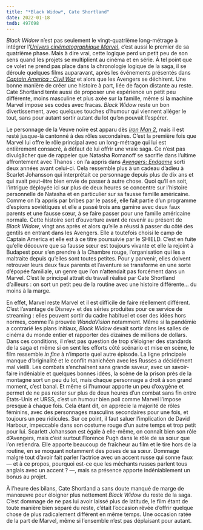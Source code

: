 ```yaml
---
title: "*Black Widow*, Cate Shortland"
date: 2022-01-18
tmdb: 497698
---
```


*Black Widow* n’est pas seulement le vingt-quatrième long-métrage à intégrer l’[*Univers cinématographique Marvel*](https://voiretmanger.fr/saga/univers-cinematographique-marvel/), c’est aussi le premier de sa quatrième phase. Mais à dire vrai, cette logique perd un petit peu de son sens quand les projets se multiplient au cinéma et en série. À tel point que ce volet ne prend pas place dans la chronologie logique de la saga, il se déroule quelques films auparavant, après les événements présentés dans *[Captain America : Civil War](https://voiretmanger.fr/captain-america-civil-war-russo/)* et alors que les Avengers se déchirent. Une bonne manière de créer une histoire à part, liée de façon distante au reste. Cate Shortland tente aussi de proposer une expérience un petit peu différente, moins masculine et plus axée sur la famille, même si la machine Marvel impose ses codes avec fracas. *Black Widow* reste un bon divertissement, avec quelques touches d’humour qui viennent alléger le tout, sans pour autant sortir autant du lot qu’on pouvait l’espérer.

Le personnage de la Veuve noire est apparu dès [*Iron Man 2*](https://voiretmanger.fr/iron-man-2-favreau/), mais il est resté jusque-là cantonné à des rôles secondaires. C’est la première fois que Marvel lui offre le rôle principal avec un long-métrage qui lui est entièrement consacré, à défaut de lui offrir une vraie saga. Ce n’est pas divulgâcher que de rappeler que Natasha Romanoff se sacrifie dans l’ultime affrontement avec Thanos : on l’a appris dans [*Avengers: Endgame*](https://voiretmanger.fr/avengers-endgame-russo/) sorti deux années avant celui-ci. Cela ressemble plus à un cadeau d’adieu à Scarlet Johansson qui interprétait ce personnage depuis plus de dix ans et qui avait peut-être bien envie de passer à autre chose. Quoi qu’il en soit, l’intrigue déployée ici sur plus de deux heures se concentre sur l’histoire personnelle de Natasha et en particulier sur sa fausse famille américaine. Comme on l’a appris par bribes par le passé, elle fait partie d’un programme d’espions soviétiques et elle a passé trois ans gamine avec deux faux parents et une fausse sœur, à se faire passer pour une famille américaine normale. Cette histoire sert d’ouverture avant de revenir au présent de *Black Widow*, vingt ans après et alors qu’elle a réussi à passer du côté des gentils en entrant dans les Avengers. Elle a toutefois choisi le camp de Captain America et elle est à ce titre poursuivie par le SHIELD. C’est en fuite qu’elle découvre que sa fausse sœur est toujours vivante et elle la rejoint à Budapest pour s’en prendre à la Chambre rouge, l’organisation qui les a maltraite depuis qu’elles sont toutes petites. Pour y parvenir, elles doivent retrouver leurs deux faux parents et l’aventure se transforme en une sorte d’épopée familiale, un genre que l’on n’attendait pas forcément dans un Marvel. C’est le principal attrait du travail réalisé par Cate Shortland d’ailleurs : on sort un petit peu de la routine avec une histoire différente… du moins à la marge.

En effet, Marvel reste Marvel et il est difficile de faire réellement différent. C’est l’avantage de Disney+ et des séries produites pour ce service de streaming : elles peuvent sortir du cadre habituel et oser des idées hors normes, comme l’a prouvée *WandaVision* notamment. Même si la pandémie a contrarié les plans initiaux, *Black Widow* devait sortir dans les salles de cinéma du monde entier et rapporter des dizaines de millions de dollars. Dans ces conditions, il n’est pas question de trop s’éloigner des standards de la saga et même si on sent les efforts côté scénario et mise en scène, le film ressemble *in fine* à n’importe quel autre épisode. La ligne principale manque d’originalité et le conflit manichéen avec les Russes a décidément mal vieilli. Les combats s’enchaînent sans grande saveur, avec un savoir-faire indéniable et quelques bonnes idées, la scène de la prison près de la montagne sort un peu du lot, mais chaque personnage a droit à son grand moment, c’est banal. Et même si l’humour apporte un peu d’oxygène et permet de ne pas rester sur plus de deux heures d’un combat sans fin entre États-Unis et URSS, c’est un humour bien poli comme Marvel l’impose presque à chaque fois. Cela étant dit, on apprécie la majorité de rôles féminins, avec des personnages masculins secondaires pour une fois, et toujours un peu ridicules. Sur ce point, il faut saluer l’implication de David Harbour, impeccable dans son costume rouge d’un autre temps et trop petit pour lui. Scarlett Johansson est égale à elle-même, on connaît bien son rôle d’Avengers, mais c’est surtout Florence Pugh dans le rôle de sa sœur que l’on retiendra. Elle apporte beaucoup de fraîcheur au film et le tire hors de la routine, en se moquant notamment des poses de sa sœur. Dommage malgré tout d’avoir fait parler l’actrice avec un accent russe qui sonne faux — et à ce propos, pourquoi est-ce que les méchants russes parlent tous anglais avec un accent ? —, mais sa présence apporte indéniablement un bonus au projet.

À l’heure des bilans, Cate Shortland a sans doute manqué de marge de manœuvre pour éloigner plus nettement *Black Widow* du reste de la saga. C’est dommage de ne pas lui avoir laissé plus de latitude, le film étant de toute manière bien séparé du reste, c’était l’occasion rêvée d’offrir quelque chose de plus radicalement différent en même temps. Une occasion ratée de la part de Marvel, même si l’ensemble n’est pas déplaisant pour autant.

